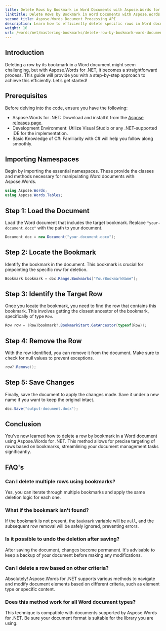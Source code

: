 ```yaml
---
title: Delete Rows by Bookmark in Word Documents with Aspose.Words for .NET
linktitle: Delete Rows by Bookmark in Word Documents with Aspose.Words for .NET
second_title: Aspose.Words Document Processing API
description: Learn how to efficiently delete specific rows in Word documents by utilizing bookmarks with Aspose.Words for .NET. This step-by-step guide covers loading documents.
weight: 10
url: /words/net/mastering-bookmarks/delete-row-by-bookmark-word-documents/
---
```

## Introduction

Deleting a row by its bookmark in a Word document might seem challenging, but with Aspose.Words for .NET, it becomes a straightforward process. This guide will provide you with a step-by-step approach to achieve this efficiently. Let’s get started!

## Prerequisites

Before delving into the code, ensure you have the following:

- Aspose.Words for .NET: Download and install it from the [Aspose releases page](https://releases.aspose.com/words/net/).
- Development Environment: Utilize Visual Studio or any .NET-supported IDE for the implementation.
- Basic Knowledge of C#: Familiarity with C# will help you follow along smoothly.

## Importing Namespaces

Begin by importing the essential namespaces. These provide the classes and methods necessary for manipulating Word documents with Aspose.Words.

```csharp
using Aspose.Words;
using Aspose.Words.Tables;
```

## Step 1: Load the Document

Load the Word document that includes the target bookmark. Replace `"your-document.docx"` with the path to your document.

```csharp
Document doc = new Document("your-document.docx");
```

## Step 2: Locate the Bookmark

Identify the bookmark in the document. This bookmark is crucial for pinpointing the specific row for deletion.

```csharp
Bookmark bookmark = doc.Range.Bookmarks["YourBookmarkName"];
```

## Step 3: Identify the Target Row

Once you locate the bookmark, you need to find the row that contains this bookmark. This involves getting the closest ancestor of the bookmark, specifically of type `Row`.

```csharp
Row row = (Row)bookmark?.BookmarkStart.GetAncestor(typeof(Row));
```

## Step 4: Remove the Row

With the row identified, you can remove it from the document. Make sure to check for null values to prevent exceptions.

```csharp
row?.Remove();
```

## Step 5: Save Changes

Finally, save the document to apply the changes made. Save it under a new name if you want to keep the original intact.

```csharp
doc.Save("output-document.docx");
```

## Conclusion

You've now learned how to delete a row by bookmark in a Word document using Aspose.Words for .NET. This method allows for precise targeting of rows based on bookmarks, streamlining your document management tasks significantly.

## FAQ's

### Can I delete multiple rows using bookmarks?

Yes, you can iterate through multiple bookmarks and apply the same deletion logic for each one.

### What if the bookmark isn't found?

If the bookmark is not present, the `bookmark` variable will be `null`, and the subsequent row removal will be safely ignored, preventing errors.

### Is it possible to undo the deletion after saving?

After saving the document, changes become permanent. It's advisable to keep a backup of your document before making any modifications.

### Can I delete a row based on other criteria?

Absolutely! Aspose.Words for .NET supports various methods to navigate and modify document elements based on different criteria, such as element type or specific content.

### Does this method work for all Word document types?

This technique is compatible with documents supported by Aspose.Words for .NET. Be sure your document format is suitable for the library you are using.
